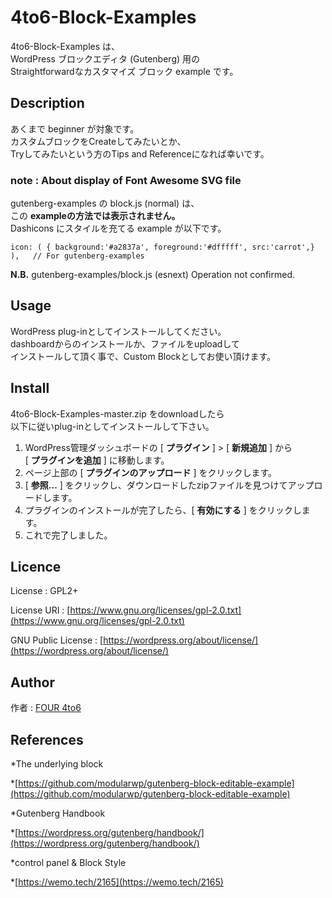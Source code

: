 4to6-Block-Examples
===
4to6-Block-Examples は、  
WordPress ブロックエディタ (Gutenberg) 用の  
Straightforwardなカスタマイズ ブロック example です。

## Description
あくまで beginner が対象です。  
カスタムブロックをCreateしてみたいとか、  
Tryしてみたいという方のTips and Referenceになれば幸いです。  

### note : About display of Font Awesome SVG file 
gutenberg-examples の block.js (normal) は、  
この **exampleの方法では表示されません。**    
Dashicons にスタイルを充てる example が以下です。
```
icon: ( { background:'#a2837a', foreground:'#dfffff', src:'carrot',} ),   // For gutenberg-examples
```
**N.B.** gutenberg-examples/block.js (esnext) Operation not confirmed. 
## Usage
WordPress plug-inとしてインストールしてください。  
dashboardからのインストールか、ファイルをuploadして  
インストールして頂く事で、Custom Blockとしてお使い頂けます。

## Install
4to6-Block-Examples-master.zip をdownloadしたら  
以下に従いplug-inとしてインストールして下さい。
1. WordPress管理ダッシュボードの [ **プラグイン** ] > [ **新規追加** ] から  
[ **プラグインを追加** ] に移動します。
1. ページ上部の [ **プラグインのアップロード** ] をクリックします。
1. [ **参照...** ] をクリックし、ダウンロードしたzipファイルを見つけてアップロードします。
1. プラグインのインストールが完了したら、[ **有効にする** ] をクリックします。
1. これで完了しました。

## Licence
License : GPL2+

License URI : [https://www.gnu.org/licenses/gpl-2.0.txt](https://www.gnu.org/licenses/gpl-2.0.txt)   

GNU Public License : [https://wordpress.org/about/license/](https://wordpress.org/about/license/) 

## Author

作者 : [FOUR 4to6](https://github.com/four4to6)

## References
*The underlying block

 *[https://github.com/modularwp/gutenberg-block-editable-example](https://github.com/modularwp/gutenberg-block-editable-example)


*Gutenberg Handbook

 *[https://wordpress.org/gutenberg/handbook/](https://wordpress.org/gutenberg/handbook/)


*control panel & Block Style

 *[https://wemo.tech/2165](https://wemo.tech/2165)

